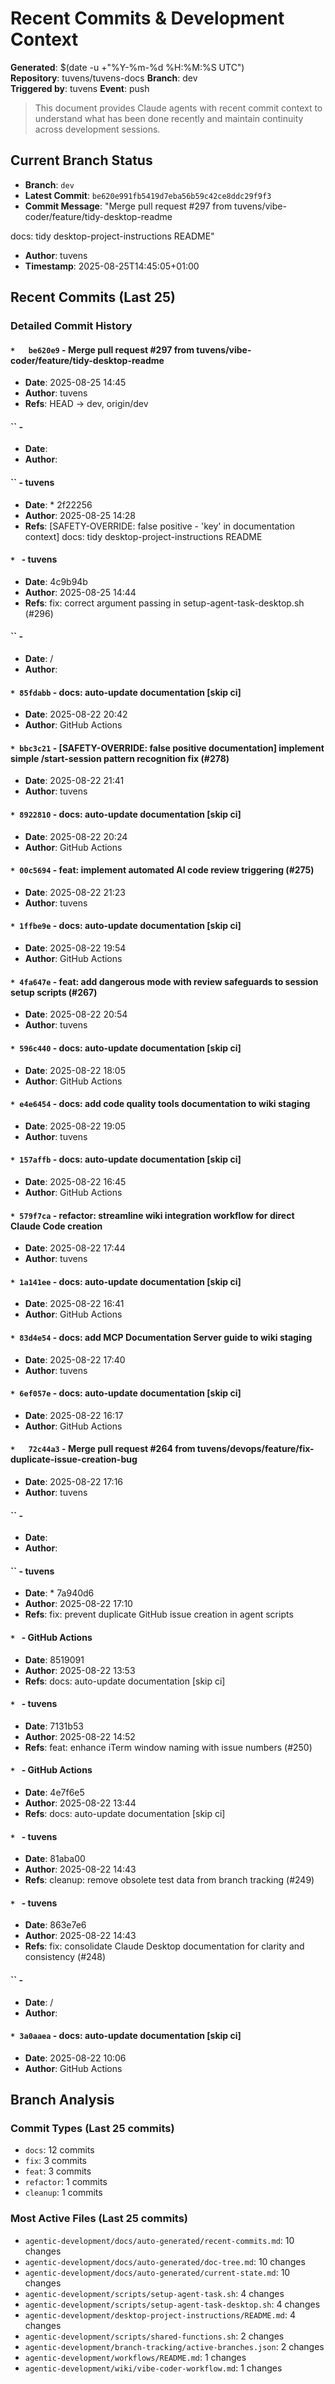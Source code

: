 # Recent Commits & Development Context
**Generated**: $(date -u +"%Y-%m-%d %H:%M:%S UTC")  
**Repository**: tuvens/tuvens-docs
**Branch**: dev  
**Triggered by**: tuvens
**Event**: push

> This document provides Claude agents with recent commit context to understand what has been done recently and maintain continuity across development sessions.

## Current Branch Status

- **Branch**: `dev`
- **Latest Commit**: `be620e991fb5419d7eba56b59c42ce8ddc29f9f3`
- **Commit Message**: "Merge pull request #297 from tuvens/vibe-coder/feature/tidy-desktop-readme

docs: tidy desktop-project-instructions README"
- **Author**: tuvens
- **Timestamp**: 2025-08-25T14:45:05+01:00

## Recent Commits (Last 25)

### Detailed Commit History

#### `*   be620e9` - Merge pull request #297 from tuvens/vibe-coder/feature/tidy-desktop-readme
- **Date**: 2025-08-25 14:45
- **Author**: tuvens
- **Refs**: HEAD -> dev, origin/dev

#### `` - 
- **Date**:   
- **Author**: 

#### `` - tuvens
- **Date**:  * 2f22256
- **Author**: 2025-08-25 14:28
- **Refs**: [SAFETY-OVERRIDE: false positive - 'key' in documentation context] docs: tidy desktop-project-instructions README

#### `* ` - tuvens
- **Date**:  4c9b94b
- **Author**: 2025-08-25 14:44
- **Refs**: fix: correct argument passing in setup-agent-task-desktop.sh (#296)

#### `` - 
- **Date**: /  
- **Author**: 

#### `* 85fdabb` - docs: auto-update documentation [skip ci]
- **Date**: 2025-08-22 20:42
- **Author**: GitHub Actions

#### `* bbc3c21` - [SAFETY-OVERRIDE: false positive documentation] implement simple /start-session pattern recognition fix (#278)
- **Date**: 2025-08-22 21:41
- **Author**: tuvens

#### `* 8922810` - docs: auto-update documentation [skip ci]
- **Date**: 2025-08-22 20:24
- **Author**: GitHub Actions

#### `* 00c5694` - feat: implement automated AI code review triggering (#275)
- **Date**: 2025-08-22 21:23
- **Author**: tuvens

#### `* 1ffbe9e` - docs: auto-update documentation [skip ci]
- **Date**: 2025-08-22 19:54
- **Author**: GitHub Actions

#### `* 4fa647e` - feat: add dangerous mode with review safeguards to session setup scripts (#267)
- **Date**: 2025-08-22 20:54
- **Author**: tuvens

#### `* 596c440` - docs: auto-update documentation [skip ci]
- **Date**: 2025-08-22 18:05
- **Author**: GitHub Actions

#### `* e4e6454` - docs: add code quality tools documentation to wiki staging
- **Date**: 2025-08-22 19:05
- **Author**: tuvens

#### `* 157affb` - docs: auto-update documentation [skip ci]
- **Date**: 2025-08-22 16:45
- **Author**: GitHub Actions

#### `* 579f7ca` - refactor: streamline wiki integration workflow for direct Claude Code creation
- **Date**: 2025-08-22 17:44
- **Author**: tuvens

#### `* 1a141ee` - docs: auto-update documentation [skip ci]
- **Date**: 2025-08-22 16:41
- **Author**: GitHub Actions

#### `* 83d4e54` - docs: add MCP Documentation Server guide to wiki staging
- **Date**: 2025-08-22 17:40
- **Author**: tuvens

#### `* 6ef057e` - docs: auto-update documentation [skip ci]
- **Date**: 2025-08-22 16:17
- **Author**: GitHub Actions

#### `*   72c44a3` - Merge pull request #264 from tuvens/devops/feature/fix-duplicate-issue-creation-bug
- **Date**: 2025-08-22 17:16
- **Author**: tuvens

#### `` - 
- **Date**:   
- **Author**: 

#### `` - tuvens
- **Date**:  * 7a940d6
- **Author**: 2025-08-22 17:10
- **Refs**: fix: prevent duplicate GitHub issue creation in agent scripts

#### `* ` - GitHub Actions
- **Date**:  8519091
- **Author**: 2025-08-22 13:53
- **Refs**: docs: auto-update documentation [skip ci]

#### `* ` - tuvens
- **Date**:  7131b53
- **Author**: 2025-08-22 14:52
- **Refs**: feat: enhance iTerm window naming with issue numbers (#250)

#### `* ` - GitHub Actions
- **Date**:  4e7f6e5
- **Author**: 2025-08-22 13:44
- **Refs**: docs: auto-update documentation [skip ci]

#### `* ` - tuvens
- **Date**:  81aba00
- **Author**: 2025-08-22 14:43
- **Refs**: cleanup: remove obsolete test data from branch tracking (#249)

#### `* ` - tuvens
- **Date**:  863e7e6
- **Author**: 2025-08-22 14:43
- **Refs**: fix: consolidate Claude Desktop documentation for clarity and consistency (#248)

#### `` - 
- **Date**: /  
- **Author**: 

#### `* 3a0aaea` - docs: auto-update documentation [skip ci]
- **Date**: 2025-08-22 10:06
- **Author**: GitHub Actions

## Branch Analysis

### Commit Types (Last 25 commits)
- `docs`: 12 commits
- `fix`: 3 commits
- `feat`: 3 commits
- `refactor`: 1 commits
- `cleanup`: 1 commits

### Most Active Files (Last 25 commits)
- `agentic-development/docs/auto-generated/recent-commits.md`: 10 changes
- `agentic-development/docs/auto-generated/doc-tree.md`: 10 changes
- `agentic-development/docs/auto-generated/current-state.md`: 10 changes
- `agentic-development/scripts/setup-agent-task.sh`: 4 changes
- `agentic-development/scripts/setup-agent-task-desktop.sh`: 4 changes
- `agentic-development/desktop-project-instructions/README.md`: 4 changes
- `agentic-development/scripts/shared-functions.sh`: 2 changes
- `agentic-development/branch-tracking/active-branches.json`: 2 changes
- `agentic-development/workflows/README.md`: 1 changes
- `agentic-development/wiki/vibe-coder-workflow.md`: 1 changes

